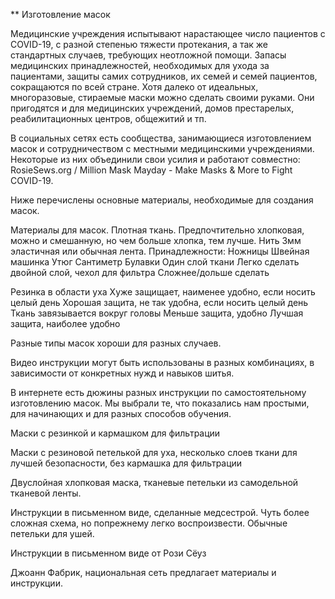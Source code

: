 \*\* Изготовление масок

Медицинские учреждения испытывают нарастающее число пациентов с COVID-19, с разной степенью тяжести протекания, а так же стандартных случаев, требующих неотложной помощи. Запасы медицинских принадлежностей, необходимых для ухода за пациентами, защиты самих сотрудников, их семей и семей пациентов, сокращаются по всей стране. Хотя далеко от идеальных, многоразовые, стираемые маски можно сделать своими руками. Они пригодятся и для медицинских учреждений, домов престарелых, реабилитационных центров, общежитий и тп.

В социальных сетях есть сообщества, занимающиеся изготовлением масок и сотрудничеством с местными медицинскими учреждениями. Некоторые из них объединили свои усилия и работают совместно: RosieSews.org / Million Mask Mayday - Make Masks & More to Fight COVID-19.

Ниже перечислены основные материалы, необходимые для создания масок.

Материалы для масок.
Плотная ткань. Предпочтительно хлопковая, можно и смешанную, но чем больше хлопка, тем лучше.
Нить
3мм эластичная или обычная лента.
Принадлежности:
Ножницы
Швейная машинка
Утюг
Сантиметр
Булавки
Один слой ткани
Легко сделать двойной слой, чехол для фильтра
Сложнее/дольше сделать

Резинка в области уха Хуже защищает, наименее удобно, если носить целый день Хорошая защита, не так удобна, если носить целый день
Ткань завязывается вокруг головы Меньше защита, удобно Лучшая защита, наиболее удобно
‍

Разные типы масок хороши для разных случаев.

Видео инструкции могут быть использованы в разных комбинациях, в зависимости от конкретных нужд и навыков шитья.

В интернете есть дюжины разных инструкции по самостоятельному изготовлению масок. Мы выбрали те, что показались нам простыми, для начинающих и для разных способов обучения.

Маски с резинкой и кармашком для фильтрации

Маски с резиновой петелькой для уха, несколько слоев ткани для лучшей безопасности, без кармашка для фильтрации

Двуслойная хлопковая маска, тканевые петельки из самодельной тканевой ленты.

Инструкции в письменном виде, сделанные медсестрой. Чуть более сложная схема, но попрежнему легко воспроизвести. Обычные петельки для ушей.

Инструкции в письменном виде от Рози Сёуз

Джоанн Фабрик, национальная сеть предлагает материалы и инструкции.
